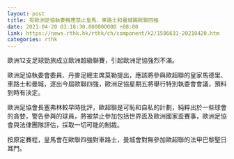 ```yaml
---
layout: post
title: 有歐洲足協執委稱應禁止皇馬、車路士和曼城踢歐聯四強
date: 2021-04-20 03:18:30.000000000 +08:00
link: https://news.rthk.hk/rthk/ch/component/k2/1586631-20210420.htm
categories: rthk
---
```


歐洲12支足球勁旅成立歐洲超級聯賽，引起歐洲足協強烈不滿。

歐洲足協執委會委員、丹麥足總主席莫勒提出，應該將參與歐超聯的皇家馬德里、車路士和曼城，逐出今屆歐聯四強，歐洲足協星期五將舉行特別執委會會議，預料到時有決定。

歐洲足協會長塞弗林較早時批評，歐超聯是可恥和自私的計劃，純粹出於一些球會的貪婪，警告參與的球員，將被禁止參加包括世界盃及歐洲國家盃賽事，歐洲足協會與法律團隊評估，採取一切可能的制裁。

按原定賽程，皇馬會在歐聯四強對車路士，曼城會對無參加歐超聯的法甲巴黎聖日耳門。
